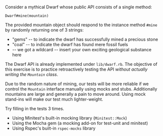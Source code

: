 Consider a mythical Dwarf whose public API consists of a single method:

`Dwarf#mine(mountain)`

The provided mountain object should respond to the instance method
`#mine` by randomly returning one of 3 strings:

* "gems" -- to indicate the dwarf has successfully mined a precious stone
* "coal" -- to indicate the dwarf has found mere fossil fuels
* <other> -- we got a wildcard -- insert your own exciting geological substance here

The Dwarf API is already implemented under `lib/dwarf.rb`. The objective of
this exercise is to practice retroactively testing the API _without
actually writing the `Mountain` class_.

Due to the random nature of mining, our tests will be more reliable if
we control the `Mountain` interface manually using mocks and stubs.
Additionally mountains are large and generally a pain to move around.
Using mock stand-ins will make our test much lighter-weight.

Try filling in the tests 3 times.

* Using Minitest's built-in mocking library (`Minitest::Mock`)
* Using the Mocha gem (a mocking add-on for test-unit and minitest)
* Using Rspec's built-in `rspec-mocks` library
